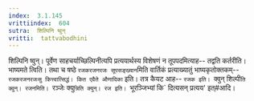 ```yaml
---
index:  3.1.145
vrittiindex:  604
sutra:  शिल्पिनि ष्वुन्
vritti:  tattvabodhini 
---
```


शिल्पिनि ष्वुन्। पूर्वेण साहचर्याच्छिल्पिनीत्यपि प्रत्ययार्थस्य विशेषणं न तूपपदमित्याह-- तद्वति कर्तरीति। भाष्यमते त्विति। तथा च षष्ठे `रजकरजनरजः सूपसङ्ख्यान`मिति वार्तिकं प्रत्याख्यातुं भाष्यकृतोक्तकम्--`रजकरजनरजःसु कित्त्वात्सिद्धं। कित एवैते औणादिका` इति। तत्र कैयट आह-- `रजक इति। `क्वुन् शिल्पी`ति क्वुन्। रजनमिति। `रञ्जेः क्यु`न्निति क्युन्। रज इति। `भूरञ्जिभ्यां कि` दित्यसन् प्रत्यय' इत्#आदि। 

